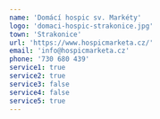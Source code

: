 ```yaml
---
name: 'Domácí hospic sv. Markéty'
logo: 'domaci-hospic-strakonice.jpg'
town: 'Strakonice'
url: 'https://www.hospicmarketa.cz/'
email: 'info@hospicmarketa.cz'
phone: '730 680 439'
service1: true
service2: true
service3: false
service4: false
service5: true
---
```

